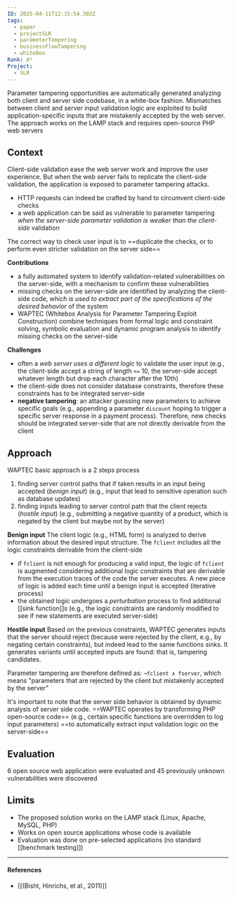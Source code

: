 ```yaml
---
ID: 2025-04-11T12:15:54.302Z
tags:
  - paper
  - projectSLR
  - parameterTampering
  - businessFlowTampering
  - whiteBox
Rank: A*
Project:
  - SLR
---
```

Parameter tampering opportunities are automatically generated analyzing both client and server side codebase, in a white-box fashion. Mismatches between client and server input validation logic are exploited to build application-specific inputs that are mistakenly accepted by the web server. The approach works on the LAMP stack and requires open-source PHP web servers

## Context

Client-side validation ease the web server work and improve the user experience. But when the web server fails to replicate the client-side validation, the application is exposed to parameter tampering attacks.
- HTTP requests can indeed be crafted by hand to circumvent client-side checks
- a web application can be said as vulnerable to parameter tampering *when the server-side parameter validation is weaker than the client-side* validation

The correct way to check user input is to ==duplicate the checks, or to perform even stricter validation on the server side==

**Contributions**
- a fully automated system to identify validation-related vulnerabilities on the server-side, with a mechanism to confirm these vulnerabilities
- missing checks on the server-side are identified by analyzing the client-side code, *which is used to extract part of the specifications of the desired behavior* of the system
- WAPTEC (Whitebox Analysis for Parameter Tampering Exploit Construction) combine techniques from formal logic and constraint solving, symbolic evaluation and dynamic program analysis to identify missing checks on the server-side

**Challenges**
- often a *web server uses a different logic* to validate the user input (e.g., the client-side accept a string of length `<=` 10, the server-side accept whatever length but drop each character after the 10th)
- the client-side does not consider database constraints, therefore these constraints has to be integrated server-side
- **negative tampering**: an attacker guessing new parameters to achieve specific goals (e.g., appending a parameter `discount` hoping to trigger a specific server response in a payment process). Therefore, new checks should be integrated server-side that are not directly derivable from the client 

## Approach

WAPTEC basic approach is a 2 steps process
1. finding server control paths that if taken results in an input being accepted (*benign input*) (e.g., input that lead to sensitive operation such as database updates)
2. finding inputs leading to server control path that the client rejects (*hostile input*) (e.g., submitting a negative quantity of a product, which is negated by the client but maybe not by the server)

**Benign input**
The client logic (e.g., HTML form) is analyzed to derive information about the desired input structure. The `fclient` includes all the logic constraints derivable from the client-side
- if `fclient` is not enough for producing a valid input, the logic of `fclient` is augmented considering additional logic constraints that are derivable from the execution traces of the code the server executes. A new piece of logic is added each time until a benign input is accepted (iterative process)
- the obtained logic undergoes a *perturbation* process to find additional [[sink function]]s (e.g., the logic constraints are randomly modified to see if new statements are executed server-side)

**Hostile input**
Based on the previous constraints, WAPTEC generates inputs that the server should reject (because were rejected by the client, e.g., by negating certain constraints), but indeed lead to the same functions sinks. It generates variants until accepted inputs are found: that is, tampering candidates.

Parameter tampering are therefore defined as: `¬fclient ∧ fserver`, which means "parameters that are rejected by the client but mistakenly accepted by the server"

It's important to note that the server side behavior is obtained by dynamic analysis of server side code. ==WAPTEC operates by transforming PHP open-source code== (e.g., certain specific functions are overridden to log input parameters) ==to automatically extract input validation logic on the server-side==

## Evaluation

6 open source web application were evaluated and 45 previously unknown vulnerabilities were discovered

## Limits

- The proposed solution works on the LAMP stack (Linux, Apache, MySQL, PHP)
- Works on open source applications whose code is available
- Evaluation was done on pre-selected applications (no standard [[benchmark testing]])

---
#### References
- [[(Bisht, Hinrichs, et al., 2011)]]
